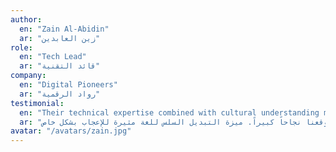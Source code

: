 ```yaml
---
author:
  en: "Zain Al-Abidin"
  ar: "زين العابدين"
role:
  en: "Tech Lead"
  ar: "قائد التقنية"
company:
  en: "Digital Pioneers"
  ar: "رواد الرقمية"
testimonial:
  en: "Their technical expertise combined with cultural understanding made our website project a huge success. The seamless language switching feature is particularly impressive."
  ar: "خبرتهم التقنية مع فهمهم الثقافي جعلت مشروع موقعنا نجاحاً كبيراً. ميزة التبديل السلس للغة مثيرة للإعجاب بشكل خاص."
avatar: "/avatars/zain.jpg"
---
```

